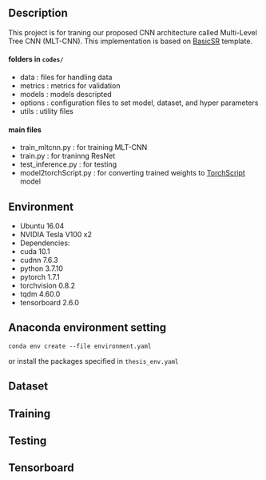 ## Description

This project is for traning our proposed CNN architecture called Multi-Level Tree CNN (MLT-CNN). This implementation is based on [BasicSR](https://github.com/xinntao/BasicSR) template.


#### folders in `codes/`
- data : files for handling data
- metrics : metrics for validation
- models : models descripted
- options : configuration files to set model, dataset, and hyper parameters
- utils : utility files

#### main files
- train_mltcnn.py : for training MLT-CNN
- train.py : for traninng ResNet
- test_inference.py : for testing
- model2torchScript.py : for converting trained weights to [TorchScript](https://pytorch.org/docs/stable/jit.html) model

## Environment
- Ubuntu 16.04
- NVIDIA Tesla V100 x2
- Dependencies:
- cuda 10.1
- cudnn 7.6.3
- python 3.7.10
- pytorch 1.7.1
- torchvision 0.8.2
- tqdm 4.60.0
- tensorboard 2.6.0

## Anaconda environment setting
```
conda env create --file environment.yaml
```
or install the packages specified in `thesis_env.yaml`

## Dataset

## Training

## Testing

## Tensorboard
